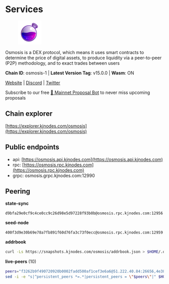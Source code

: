 # Services

<figure><img src="https://raw.githubusercontent.com/kj89/cosmos-images/main/logos/osmosis.png" alt=""><figcaption></figcaption></figure>

Osmosis is a DEX protocol, which means it uses smart contracts  to determine the price of digital assets, to produce liquidity  via a peer-to-peer (P2P) methodology, and to exact trades between users

**Chain ID**: osmosis-1 | **Latest Version Tag**: v15.0.0 | **Wasm**: ON

[Website](https://osmosis.zone) | [Discord](https://discord.gg/osmosis) | [Twitter](https://twitter.com/osmosiszone)



Subscribe to our free [🤖 Mainnet Proposal Bot](https://t.me/kjnodes_proposal_bot) to never miss upcoming proposals


## Chain explorer
[https://explorer.kjnodes.com/osmosis](https://explorer.kjnodes.com/osmosis)

## Public endpoints

* api: [https://osmosis.api.kjnodes.com](https://osmosis.api.kjnodes.com)
* rpc: [https://osmosis.rpc.kjnodes.com](https://osmosis.rpc.kjnodes.com)
* grpc: osmosis.grpc.kjnodes.com:12990

## Peering

**state-sync**

```text
d9bfa29e0cf9c4ce0cc9c26d98e5d97228f93b0b@osmosis.rpc.kjnodes.com:12956
```

**seed-node**

```text
400f3d9e30b69e78a7fb891f60d76fa3c73f0ecc@osmosis.rpc.kjnodes.com:12959
```

**addrbook**
```bash
curl -Ls https://snapshots.kjnodes.com/osmosis/addrbook.json > $HOME/.osmosisd/config/addrbook.json
```

**live-peers** (10)
```bash
peers="f3262b9f490720920b0002fadd500af1cef3e6a6@51.222.40.84:26656,4e38d3caa1554d7f46a2654fa9997554c13f61f2@95.216.96.61:26656,ac2fbcb5de633d136a942c28c3049e3edbc6e69a@85.239.233.61:2000,b69e57cd6f796ac5d6efb1a834163365c37cbfa8@78.46.69.29:26656,b212d5740b2e11e54f56b072dc13b6134650cfb5@169.155.169.71:26656,f95d9634ad68b8f0ac80ce308adb71d8c119ada5@141.98.219.104:26656,0419c998d6aac0afdb05808ad9a935670248e209@65.108.204.56:26656,82e224c9640048a6513c589e904c0d903bb99f32@74.118.140.23:26656,f9bfc7f25f63bd7e392fbe5465126b311465cbce@65.108.78.186:26656,d9bfa29e0cf9c4ce0cc9c26d98e5d97228f93b0b@65.109.88.38:12956"
sed -i -e "s|^persistent_peers *=.*|persistent_peers = \"$peers\"|" $HOME/.osmosisd/config/config.toml
```

